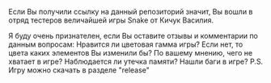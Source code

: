 Если Вы получили ссылку на данный репозиторий значит, Вы вошли в отряд тестеров величайшей игры Snake от Кичук Василия.

Я буду очень признателен, если Вы оставите отзывы и комментарии по данным вопросам:
Нравится ли цветовая гамма игры? Если нет, то цвета каких элементов Вы изменили бы?
По вашему мнению, чего не хватает в игре?
Наблюдается ли утечка памяти?
Нашли баги в игре?
P.S. Игру можно скачать в разделе "release"
